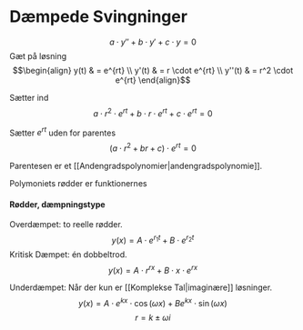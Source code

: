 # Dæmpede Svingninger

$$a \cdot y'' + b \cdot y' + c \cdot y = 0$$
Gæt på løsning
$$\begin{align}
y(t) & = e^{rt} \\
y'(t) & = r \cdot  e^{rt} \\
y''(t) & = r^2 \cdot e^{rt}
\end{align}$$


Sætter ind
$$a \cdot r^2 \cdot e ^{rt} + b \cdot r \cdot e^{rt} + c \cdot e^{rt} = 0$$

Sætter $e^{rt}$ uden for parentes
$$(a \cdot r^2 + br + c) \cdot e^{rt} = 0$$

Parentesen er et [[Andengradspolynomier|andengradspolynomie]]. 

Polymoniets rødder er funktionernes 

#### Rødder, dæmpningstype 
Overdæmpet: to reelle rødder.
$$y(x) = A \cdot e^{r_1t} + B \cdot e^{r_2t}$$
Kritisk Dæmpet: én dobbeltrod.
$$y(x) = A \cdot r^{rx} + B \cdot x \cdot e^{rx}$$

Underdæmpet: Når der kun er [[Komplekse Tal|imaginære]] løsninger.
$$y(x) = A \cdot e^{kx} \cdot \cos(\omega x) + B e^{kx} \cdot \sin(\omega x)$$
$$r = k \pm \omega i$$